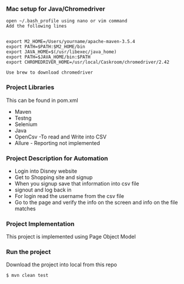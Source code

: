 ### Mac setup for Java/Chromedriver
    
    open ~/.bash_profile using nano or vim command
    Add the following lines
    
    
    export M2_HOME=/Users/yourname/apache-maven-3.5.4
    export PATH=$PATH:$M2_HOME/bin
    export JAVA_HOME=$(/usr/libexec/java_home)
    export PATH=$JAVA_HOME/bin:$PATH
    export CHROMEDRIVER_HOME=/usr/local/Caskroom/chromedriver/2.42
    
    Use brew to download chromedriver
    
 ### Project Libraries 
 This can be found in pom.xml
 
 - Maven
 - Testng
 - Selenium
 - Java
 - OpenCsv -To read and Write into CSV
 - Allure - Reporting not implemented
 
 ### Project Description for Automation
 
 - Login into Disney website
 - Get to Shopping site and signup
 - When you signup save that information into csv file
 - signout and log back in
 - For login read the username from the csv file
 - Go to the page and verify the info on the screen and info on the file matches
 
 ### Project Implementation
 
 This project is implemented using Page Object Model
 
 ### Run the project
 
 Download the project into local from this repo
 
 ```sh
 $ mvn clean test
 ```
 
 
 
  
   
